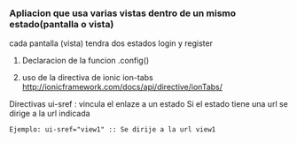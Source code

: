 ### Apliacion que usa varias vistas dentro de un mismo estado(pantalla o vista)

cada pantalla (vista) tendra dos estados login y register

1. Declaracion de la funcion .config()

2. uso de la directiva de ionic ion-tabs
	http://ionicframework.com/docs/api/directive/ionTabs/



Directivas
	ui-sref : vincula el enlaze a un estado
	Si el estado tiene una url se dirige a la url indicada

	Ejemplo: ui-sref="view1" :: Se dirije a la url view1	 	